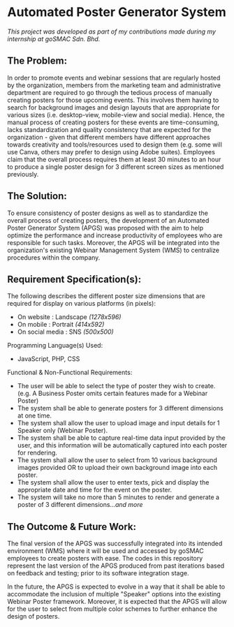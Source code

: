 # Automated Poster Generator System
*This project was developed as part of my contributions made during my internship at goSMAC Sdn. Bhd.*

## The Problem:
In order to promote events and webinar sessions that are regularly hosted by the organization, members from the marketing team and administrative department are required to go through the tedious process of manually creating posters for those upcoming events. This involves them having to search for background images and design layouts that are appropriate for various sizes (i.e. desktop-view, mobile-view and social media).
Hence, the manual process of creating posters for these events are time-consuming, lacks standardization and quality consistency that are expected for the organization - given that different members have different approaches towards creativity and tools/resources used to design them (e.g. some will use Canva, others may prefer to design using Adobe suites). Employees claim that the overall process requires them at least 30 minutes to an hour to produce a single poster design for 3 different screen sizes as mentioned previously.

## The Solution:
To ensure consistency of poster designs as well as to standardize the overall process of creating posters, the development of an Automated Poster Generator System (APGS) was proposed with the aim to help optimize the performance and increase productivity of employees who are responsible for such tasks.
Moreover, the APGS will be integrated into the organization's existing Webinar Management System (WMS) to centralize procedures within the company.

## Requirement Specification(s):
The following describes the different poster size dimensions that are required for display on various platforms (in pixels):
  - On website      : Landscape *(1278x596)*
  - On mobile       : Portrait *(414x592)*
  - On social media : SNS *(500x500)*

Programming Language(s) Used:
  - JavaScript, PHP, CSS

Functional & Non-Functional Requirements:
  - The user will be able to select the type of poster they wish to create. (e.g. A Business Poster omits certain features made for a Webinar Poster)
  - The system shall be able to generate posters for 3 different dimensions at one time.
  - The system shall allow the user to upload image and input details for 1 Speaker only (Webinar Poster).
  - The system shall be able to capture real-time data input provided by the user, and this information will be automatically captured into each poster for rendering.
  - The system shall allow the user to select from 10 various background images provided OR to upload their own background image into each poster.
  - The system shall allow the user to enter texts, pick and display the appropriate date and time for the event on the poster.
  - The system will take no more than 5 minutes to render and generate a poster of 3 different dimensions...*and more*

## The Outcome & Future Work:
The final version of the APGS was successfully integrated into its intended environment (WMS) where it will be used and accessed by goSMAC employees to create posters with ease.
The codes in this repository represent the last version of the APGS produced from past iterations based on feedback and testing; prior to its software integration stage.

In the future, the APGS is expected to evolve in a way that it shall be able to accommodate the inclusion of multiple "Speaker" options into the existing Webinar Poster framework. Moreover, it is expected that the APGS will allow for the user to select from multiple color schemes to further enhance the design of posters.
